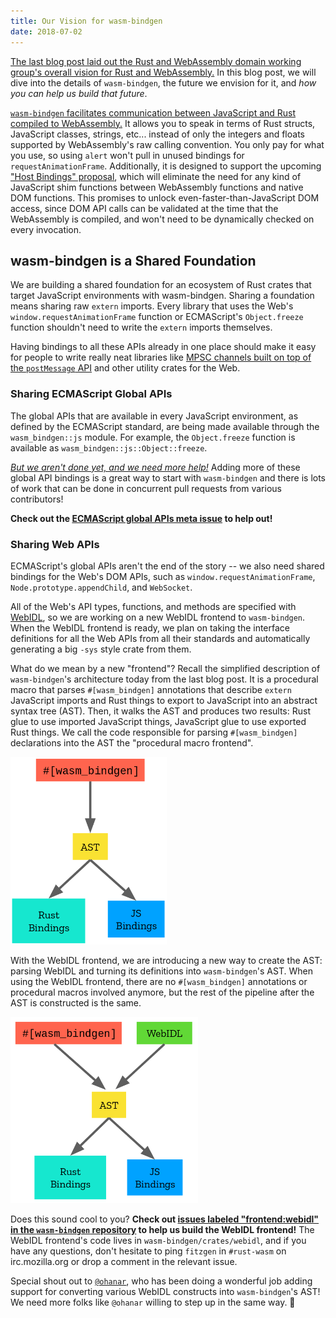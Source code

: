 ```yaml
---
title: Our Vision for wasm-bindgen
date: 2018-07-02
---
```


[The last blog post laid out the Rust and WebAssembly domain working group's
overall vision for Rust and WebAssembly.][vision-rust-wasm] In this blog post,
we will dive into the details of `wasm-bindgen`, the future we envision for it,
and *how you can help us build that future*.

[`wasm-bindgen` facilitates communication between JavaScript and Rust compiled
to WebAssembly.][wasm-bindgen] It allows you to speak in terms of Rust structs,
JavaScript classes, strings, etc... instead of only the integers and floats
supported by WebAssembly's raw calling convention. You only pay for what you
use, so using `alert` won't pull in unused bindings for `requestAnimationFrame`.
Additionally, it is designed to support the upcoming ["Host Bindings"
proposal][host-bindings], which will eliminate the need for any kind of
JavaScript shim functions between WebAssembly functions and native DOM
functions. This promises to unlock even-faster-than-JavaScript DOM access, since
DOM API calls can be validated at the time that the WebAssembly is compiled, and
won't need to be dynamically checked on every invocation.

## wasm-bindgen is a Shared Foundation

We are building a shared foundation for an ecosystem of Rust crates that target
JavaScript environments with wasm-bindgen. Sharing a foundation means sharing
raw `extern` imports. Every library that uses the Web's
`window.requestAnimationFrame` function or ECMAScript's `Object.freeze` function
shouldn't need to write the `extern` imports themselves.

Having bindings to all these APIs already in one place should make it easy for
people to write really neat libraries like [MPSC channels built on top of the
`postMessage` API][mpsc] and other utility crates for the Web.

[mpsc]: https://github.com/rustwasm/team/issues/163

### Sharing ECMAScript Global APIs

The global APIs that are available in every JavaScript environment, as defined
by the ECMAScript standard, are being made available through the
`wasm_bindgen::js` module. For example, the `Object.freeze` function is
available as `wasm_bindgen::js::Object::freeze`.

[*But we aren't done yet, and we need more help!*][js-globals] Adding more of
these global API bindings is a great way to start with `wasm-bindgen` and there
is lots of work that can be done in concurrent pull requests from various
contributors!

**Check out the [ECMAScript global APIs meta issue][js-globals] to help out!**

### Sharing Web APIs

ECMAScript's global APIs aren't the end of the story -- we also need shared
bindings for the Web's DOM APIs, such as `window.requestAnimationFrame`,
`Node.prototype.appendChild`, and `WebSocket`.

All of the Web's API types, functions, and methods are specified with
[WebIDL][webidl], so we are working on a new WebIDL frontend to
`wasm-bindgen`. When the WebIDL frontend is ready, we plan on taking the
interface definitions for all the Web APIs from all their standards and
automatically generating a big `-sys` style crate from them.

What do we mean by a new "frontend"? Recall the simplified description of
`wasm-bindgen`'s architecture today from the last blog post. It is a procedural
macro that parses `#[wasm_bindgen]` annotations that describe `extern`
JavaScript imports and Rust things to export to JavaScript into an abstract
syntax tree (AST). Then, it walks the AST and produces two results: Rust glue to
use imported JavaScript things, JavaScript glue to use exported Rust things. We
call the code responsible for parsing `#[wasm_bindgen]` declarations into the
AST the "procedural macro frontend".

<style>
img {
  max-height: 300px;
  max-width: 300px;
}
</style>

[![wasm-bindgen's current architecture](/images/wasm-bindgen-architecture-current.png)](/images/wasm-bindgen-architecture-current.png)

With the WebIDL frontend, we are introducing a new way to create the AST:
parsing WebIDL and turning its definitions into `wasm-bindgen`'s AST. When using
the WebIDL frontend, there are no `#[wasm_bindgen]` annotations or procedural
macros involved anymore, but the rest of the pipeline after the AST is
constructed is the same.

[![wasm-bindgen's new architecture with a WebIDL frontend](/images/new-wasm-bindgen-architecture.png)](/images/new-wasm-bindgen-architecture.png)

Does this sound cool to you? **Check out [issues labeled "frontend:webidl" in
the `wasm-bindgen` repository][webidl-issues] to help us build the WebIDL
frontend!** The WebIDL frontend's code lives in `wasm-bindgen/crates/webidl`,
and if you have any questions, don't hesitate to ping `fitzgen` in `#rust-wasm`
on irc.mozilla.org or drop a comment in the relevant issue.

Special shout out to [`@ohanar`][ohanar], who has been doing a wonderful job
adding support for converting various WebIDL constructs into `wasm-bindgen`'s
AST! We need more folks like `@ohanar` willing to step up in the same way. 🙏

[ohanar]: https://github.com/ohanar
[vision-rust-wasm]: https://rustwasm.github.io/2018/06/25/vision-for-rust-and-wasm.html
[host-bindings]: https://github.com/WebAssembly/host-bindings/blob/master/proposals/host-bindings/Overview.md
[wasm-bindgen]: https://github.com/rustwasm/wasm-bindgen
[readme]: https://github.com/rustwasm/wasm-bindgen/blob/master/README.md
[design]: https://github.com/rustwasm/wasm-bindgen/blob/master/DESIGN.md
[contributing]: https://github.com/rustwasm/wasm-bindgen/blob/master/CONTRIBUTING.md
[webidl-issues]: https://github.com/rustwasm/wasm-bindgen/issues?q=is%3Aissue+is%3Aopen+label%3Afrontend%3Awebidl
[more-types]: https://github.com/rustwasm/wasm-bindgen/issues?q=is%3Aissue+is%3Aopen+label%3Amore-types
[typescript-issues]: https://github.com/rustwasm/wasm-bindgen/issues?q=is%3Aissue+is%3Aopen+label%3Afrontend%3Atypescript
[js-globals]: https://github.com/rustwasm/wasm-bindgen/issues/275
[webidl]: https://heycam.github.io/webidl/
